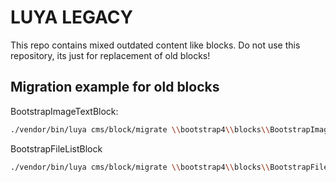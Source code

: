 # LUYA LEGACY

This repo contains mixed outdated content like blocks. Do not use this repository, its just for replacement of old blocks!

## Migration example for old blocks

BootstrapImageTextBlock:

```sh
./vendor/bin/luya cms/block/migrate \\bootstrap4\\blocks\\BootstrapImageTextBlock \\legacy\\blocks\\BootstrapImageTextBlock
```
BootstrapFileListBlock

```sh
./vendor/bin/luya cms/block/migrate \\bootstrap4\\blocks\\BootstrapFileListBlock \\legacy\\blocks\\BootstrapFileListBlock
```
